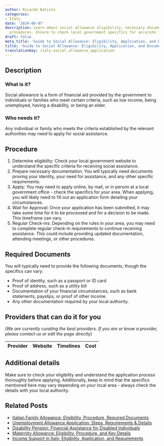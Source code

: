 ```yaml
---
author: Ricardo Batista
categories:
- Italy
date: '2024-06-07'
description: Learn about social allowance eligibility, necessary documents, and application
  procedures. Ensure to check local government specifics for accurate information.
draft: false
meta_title: 'Guide to Social Allowance: Eligibility, Application, and Documents'
title: 'Guide to Social Allowance: Eligibility, Application, and Documents'
translationKey: italy-social_allowance_application
---
```


## Description
### What is it?
Social allowance is a form of financial aid provided by the government to individuals or families who meet certain criteria, such as low income, being unemployed, having a disability, or being an elder.

### Who needs it?
Any individual or family who meets the criteria established by the relevant authorities may need to apply for social assistance. 

## Procedure
1. Determine eligibility: Check your local government website to understand the specific criteria for receiving social assistance.
2. Prepare necessary documentation: You will typically need documents proving your identity, your need for assistance, and any other specific requirements.
3. Apply: You may need to apply online, by mail, or in person at a local government office - check the specifics for your area. When applying, you will likely need to fill out an application form detailing your circumstances.
4. Wait for Approval: Once your application has been submitted, it may take some time for it to be processed and for a decision to be made. This timeframe can vary.
5. Regular Check-ins: Depending on the rules in your area, you may need to complete regular check-in requirements to continue receiving assistance. This could include providing updated documentation, attending meetings, or other procedures.

## Required Documents
You will typically need to provide the following documents, though the specifics can vary:

- Proof of identity, such as a passport or ID card
- Proof of address, such as a utility bill
- Documentation of your financial circumstances, such as bank statements, payslips, or proof of other income.
- Any other documentation required by your local authority.
   
## Providers that can do it for you

_(We are currently curating the best providers. If you are or know a provider, please contact us or edit the page directly)_

| Provider        |     Website     |     Timelines    |       Cost      |
| :-------------: | :-------------: |  :-------------: | :-------------: |

## Additional details
Make sure to check your eligibility and understand the application process thoroughly before applying. Additionally, keep in mind that the specifics mentioned here may vary depending on your local area - always check the details with your local authority.
## Related Posts

- [Italian Family Allowance: Eligibility, Procedure, Required Documents](https://tramitit.com/guides/italy/family_allowance_request/)
- [Unemployment Allowance Application: Steps, Requirements & Details](https://tramitit.com/guides/italy/unemployment_allowance_application/)
- [Disability Pension: Financial Assistance for Disabled Individuals](https://tramitit.com/guides/italy/disability_pension_application/)
- [Maternity Allowance: Eligibility, Procedure, and Key Details](https://tramitit.com/guides/italy/maternity_allowance_application/)
- [Income Support in Italy: Eligibility, Application, and Requirements](https://tramitit.com/guides/italy/income_support_application/)